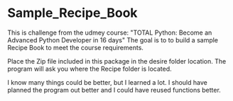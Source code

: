 # Sample_Recipe_Book

This is challenge from the udmey course: "TOTAL Python: Become an Advanced Python Developer in 16 days"
The goal is to to build a sample Recipe Book to meet the course requirements.

Place the Zip file included in this package in the desire folder location.  The program will ask you where the Recipe folder is located. 

I know many things could be better, but I learned a lot.  I should have planned the program out better and I could have reused functions better.   
